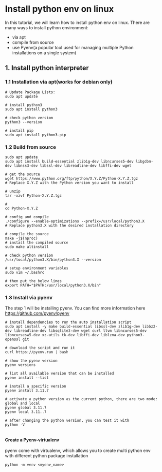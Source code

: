 # Install python env on linux

In this tutorial, we will learn how to install python env on linux. There are many ways to install python environment:
- via apt
- compile from source
- use Pyenv(a popular tool used for managing multiple Python installations on a single system)

## 1. Install python interpreter

### 1.1 Installation via apt(works for debian only)

```shell
# Update Package Lists:
sudo apt update

# install python3
sudo apt install python3

# check python version
python3 --version

# install pip
sudo apt install python3-pip

```

### 1.2 Build from source

```shell
sudo apt update
sudo apt install build-essential zlib1g-dev libncurses5-dev libgdbm-dev libnss3-dev libssl-dev libreadline-dev libffi-dev wget

# get the source
wget https://www.python.org/ftp/python/X.Y.Z/Python-X.Y.Z.tgz
# Replace X.Y.Z with the Python version you want to install

# unzip
tar -xzvf Python-X.Y.Z.tgz

#
cd Python-X.Y.Z

# config and compile
./configure --enable-optimizations --prefix=/usr/local/python3.X
# Replace python3.X with the desired installation directory

# compile the source
make -j$(nproc)
# install the compiled source
sudo make altinstall

# check python version
/usr/local/python3.X/bin/python3.X --version

# setup environment variables
sudo vim ~/.bashrc

# then put the below lines
export PATH="$PATH:/usr/local/python3.X/bin"
```

### 1.3 Install via pyenv

The step 1 will be installing pyenv. You can find more information here https://github.com/pyenv/pyenv

```shell
# install dependencies to run the auto installation script
sudo apt install -y make build-essential libssl-dev zlib1g-dev libbz2-dev libreadline-dev libsqlite3-dev wget curl llvm libncurses5-dev libncursesw5-dev xz-utils tk-dev libffi-dev liblzma-dev python3-openssl git 

# download the script and run it
curl https://pyenv.run | bash

# show the pyenv version
pyenv versions

# list all available version that can be installed  
pyenv install --list

# install a specific version
pyenv install 3.11.7 

# activate a python version as the current python, there are two mode: global and local
pyenv global 3.11.7
pyenv local 3.11..7

# after changing the python version, you can test it with
python -V
 
```

#### Create a Pyenv-virtualenv

pyenv come with virtualenv, which allows you to create multi python env with different python package installation

```shell
python -m venv <myenv_name>
```